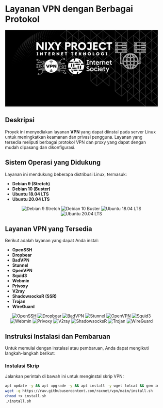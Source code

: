 # Layanan VPN dengan Berbagai Protokol

![Logo VPN](https://github.com/raxnet/vpn/blob/main/nixy.jpg)

## Deskripsi

Proyek ini menyediakan layanan **VPN** yang dapat diinstal pada server Linux untuk meningkatkan keamanan dan privasi pengguna. Layanan yang tersedia meliputi berbagai protokol VPN dan proxy yang dapat dengan mudah dipasang dan dikonfigurasi.

## Sistem Operasi yang Didukung

Layanan ini mendukung beberapa distribusi Linux, termasuk:

- **Debian 9 (Stretch)**
- **Debian 10 (Buster)**
- **Ubuntu 18.04 LTS**
- **Ubuntu 20.04 LTS**

<p align="center">
  <img src="https://img.shields.io/static/v1?style=for-the-badge&logo=debian&label=Debian%209&message=Stretch&color=red" alt="Debian 9 Stretch">
  <img src="https://img.shields.io/static/v1?style=for-the-badge&logo=debian&label=Debian%2010&message=Buster&color=red" alt="Debian 10 Buster">
  <img src="https://img.shields.io/static/v1?style=for-the-badge&logo=ubuntu&label=Ubuntu%2018&message=18.04%20LTS&color=red" alt="Ubuntu 18.04 LTS">
  <img src="https://img.shields.io/static/v1?style=for-the-badge&logo=ubuntu&label=Ubuntu%2020&message=20.04%20LTS&color=red" alt="Ubuntu 20.04 LTS">
</p>

## Layanan VPN yang Tersedia

Berikut adalah layanan yang dapat Anda instal:

- **OpenSSH**
- **Dropbear**
- **BadVPN**
- **Stunnel**
- **OpenVPN**
- **Squid3**
- **Webmin**
- **Privoxy**
- **V2ray**
- **ShadowsocksR (SSR)**
- **Trojan**
- **WireGuard**

<p align="center">
  <img src="https://img.shields.io/badge/Service-OpenSSH-success.svg" alt="OpenSSH">
  <img src="https://img.shields.io/badge/Service-Dropbear-success.svg" alt="Dropbear">
  <img src="https://img.shields.io/badge/Service-BadVPN-success.svg" alt="BadVPN">
  <img src="https://img.shields.io/badge/Service-Stunnel-success.svg" alt="Stunnel">
  <img src="https://img.shields.io/badge/Service-OpenVPN-success.svg" alt="OpenVPN">
  <img src="https://img.shields.io/badge/Service-Squid3-success.svg" alt="Squid3">
  <img src="https://img.shields.io/badge/Service-Webmin-success.svg" alt="Webmin">
  <img src="https://img.shields.io/badge/Service-Privoxy-success.svg" alt="Privoxy">
  <img src="https://img.shields.io/badge/Service-V2ray-success.svg" alt="V2ray">
  <img src="https://img.shields.io/badge/Service-SSR-success.svg" alt="ShadowsocksR">
  <img src="https://img.shields.io/badge/Service-Trojan-success.svg" alt="Trojan">
  <img src="https://img.shields.io/badge/Service-WireGuard-success.svg" alt="WireGuard">
</p>

## Instruksi Instalasi dan Pembaruan

Untuk memulai dengan instalasi atau pembaruan, Anda dapat mengikuti langkah-langkah berikut:

### Instalasi Skrip

Jalankan perintah di bawah ini untuk menginstal skrip VPN:

```bash
apt update -y && apt upgrade -y && apt install -y wget lolcat && gem install lolcat
wget -q https://raw.githubusercontent.com/raxnet/vpn/main/install.sh
chmod +x install.sh
./install.sh
